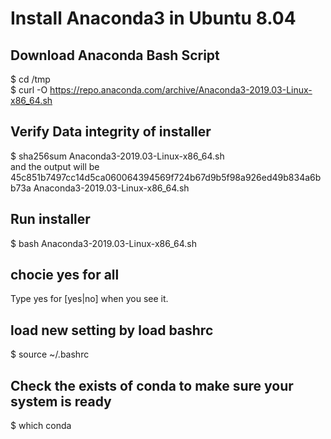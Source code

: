 # Install Anaconda3 in Ubuntu 8.04   
## Download Anaconda Bash Script
$ cd /tmp  
$ curl -O https://repo.anaconda.com/archive/Anaconda3-2019.03-Linux-x86_64.sh  
## Verify Data integrity of installer  
$ sha256sum Anaconda3-2019.03-Linux-x86_64.sh  
and the output will be   
45c851b7497cc14d5ca060064394569f724b67d9b5f98a926ed49b834a6bb73a  Anaconda3-2019.03-Linux-x86_64.sh  
## Run installer
$ bash Anaconda3-2019.03-Linux-x86_64.sh    
## chocie yes for all  
Type yes for [yes|no] when you see it.  
## load new setting by load bashrc  
$ source ~/.bashrc  
## Check the exists of conda to make sure your system is ready 
$ which conda  




